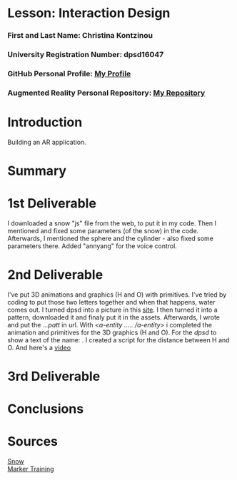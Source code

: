 # Lesson: Interaction Design

### First and Last Name: Christina Kontzinou
### University Registration Number: dpsd16047
### GitHub Personal Profile: [My Profile](https://github.com/dpsd16047)
### Augmented Reality Personal Repository: [My Repository](https://github.com/dpsd16047/Augmented-Reality)

# Introduction
Building an AR application.

# Summary


# 1st Deliverable
I downloaded a snow "js" file from the web, to put it in my code. Then I mentioned and fixed some parameters (of the snow) in the code. Afterwards, I mentioned the sphere and the cylinder - also fixed some parameters there. Added "annyang" for the voice control.

# 2nd Deliverable  
I've put 3D animations and graphics (H and O) with primitives. I've tried by coding to put those two letters together and when that happens, water comes out. I turned dpsd into a picture in this [site](https://jeromeetienne.github.io/AR.js/three.js/examples/marker-training/examples/generator.html?fbclid=IwAR2pgZdQl2eIMTjEwg90Ikrt5xyodSl80h8e89vuGiUbsrCmwLerEWWLenk). I then turned it into a pattern, downloaded it and finaly put it in the assets. Afterwards, I wrote *<a-marker type='pattern' url='assets\pattern-card-O.patt'>* and put the *...patt* in url. With *<a-entity ..... /a-entity>* i completed the animation and primitives for the 3D graphics (H and O). For the *dpsd* to show a text of the name: <a-text value="Christina Kontzinou" scale="2 2 1" position="0 0 0">. I created a script for the distance between H and O. And here's a [video](https://user-images.githubusercontent.com/100679305/168383478-8e5bb0f8-e4f2-4e18-87db-62e428048630.mp4)  

# 3rd Deliverable 


# Conclusions


# Sources
[Snow](https://www.cssscript.com/winter-snow-animation/)  
[Marker Training](https://jeromeetienne.github.io/AR.js/three.js/examples/marker-training/examples/generator.html?fbclid=IwAR2pgZdQl2eIMTjEwg90Ikrt5xyodSl80h8e89vuGiUbsrCmwLerEWWLenk)  
